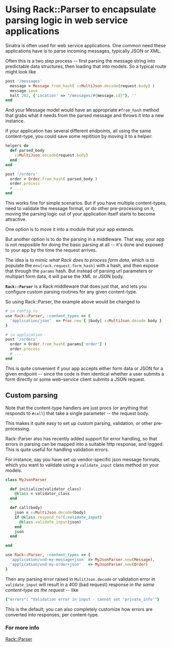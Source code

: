 Using Rack::Parser to encapsulate parsing logic in web service applications
===========================

Sinatra is often used for web service applications. One common need these 
applications have is to parse incoming messages, typically JSON or XML.

Often this is a two step process -- first parsing the message string into 
predictable data structures, then loading that into models. So a typical route 
might look like

```ruby
post '/messages'
  message = Message.from_hash( ::MultiJson.decode(request.body) )
  message.save
  halt 202, {'Location' => "/messages/#{message.id}"}, ''
end
```

And your Message model would have an appropriate `#from_hash` method that
grabs what it needs from the parsed message and throws it into a new instance.

If your application has several different endpoints, all using the same 
content-type, you could save some repitition by moving it to a helper:

```ruby
helpers do
  def parsed_body
    ::MultiJson.decode(request.body)
  end
end

post '/orders'
  order = Order.from_hash( parsed_body )
  order.process
  # ....
end
```

This works fine for simple scenarios. But if you have multiple content-types, 
need to validate the message format, or do other pre-processing on it, moving
the parsing logic out of your application itself starts to become attractive.

One option is to move it into a module that your app extends.

But another option is to do the parsing in a middleware. That way, your app is
not resposible for doing the basic parsing at all -- it's done and exposed to 
your app by the time the request arrives.

The idea is *to mimic what Rack does to process form data*, which is to populate
the `env[rack.request.form_hash]` with a hash, and then expose that through the
`params` hash. But instead of parsing url parameters or multipart form data, it 
will parse the XML or JSON body.

**`Rack::Parser`** is a Rack middleware that does just that, and lets you 
configure custom parsing routines for any given content-type. 

So using Rack::Parser, the example above would be changed to

```ruby
# in config.ru
use Rack::Parser, :content_types => {
  'application/json'  => Proc.new { |body| ::MultiJson.decode body }
}

# in application
post '/orders'
  order = Order.from_hash( params['order'] )
  order.process
  # ....
end
```

This is quite convenient if your app accepts either form data or JSON for a 
given endpoint -- since the code is then identical whether a user submits a 
form directly or some web-service client submits a JSON request.

## Custom parsing

Note that the content-type handlers are just procs (or anything that responds to
`#call`) that take a single parameter -- the request body. 

This makes it quite easy to set up custom parsing, validation, or other pre-
processing. 

Rack::Parser also has recently added support for error handling, so that errors
in parsing can be mapped into a suitable http response, and logged. This is 
quite useful for handling validation errors.

For instance, say you have set up vendor-specific json message formats, which
you want to validate using a `validate_input` class method on your models.

```ruby
class MyJsonParser

  def initialize(validator_class)
    @klass = validator_class
  end

  def call(body)
    json = ::MultiJson.decode(body)
    if @klass.respond_to?(:validate_input)
      @klass.validate_input(json)
    end
    json
  end

end

use Rack::Parser, :content_types => {
  'application/vnd-my-message+json' => MyJsonParser.new(Message),
  'application/vnd-my-order+json'   => MyJsonParser.new(Order)
}
```


Then any parsing error raised in `MulitJson.decode` or validation error in 
`validate_input` will result in a 400 (bad request) response *in the same 
content-type as the request* -- like

```ruby
{"errors": "Validation error in input - cannot set 'private_info'"}
```

This is the default; you can also completely customize how errors are converted
into responses, per content-type.


### For more info

[Rack::Parser](https://github.com/achiu/rack-parser)

